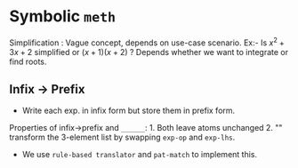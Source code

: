 # Symbolic `meth`


Simplification : 
    Vague concept, depends on use-case scenario.
    Ex:- Is $x^2 + 3x + 2$ simplified or $(x+1)(x+2)$ ? Depends whether we want to integrate or find roots.

## Infix -> Prefix

- Write each exp. in infix form but store them in prefix form.

Properties of infix->prefix and `______`:
    1. Both leave atoms unchanged
    2. ""   transform the 3-element list by swapping `exp-op` and `exp-lhs`.

- We use `rule-based translator` and `pat-match` to implement this.


